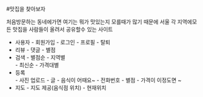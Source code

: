 #맛집을 찾아보자

처음방문하는 동네에가면 여기는 뭐가 맛있는지 모를때가 많기 때문에 서울 각 지역에모든 맛집을 사람들이 올려서 공유할수 있는 사이트 

- 사용자 
       - 회원가입
       - 로그인 
       - 프로필 
       - 탈퇴
- 리뷰 
       - 댓글 
       - 별점
- 검색
       - 별점순
       - 지역별   
       - 최신순
       - 가격대별
- 등록   
       - 사진 업로드
       - 글 
            - 음식이 어때요~
            - 전화번호
            - 별점
            - 가격이 이정도면 ~
- 지도
       - 지도 제공(음식점 위치)
       - 현재위치

